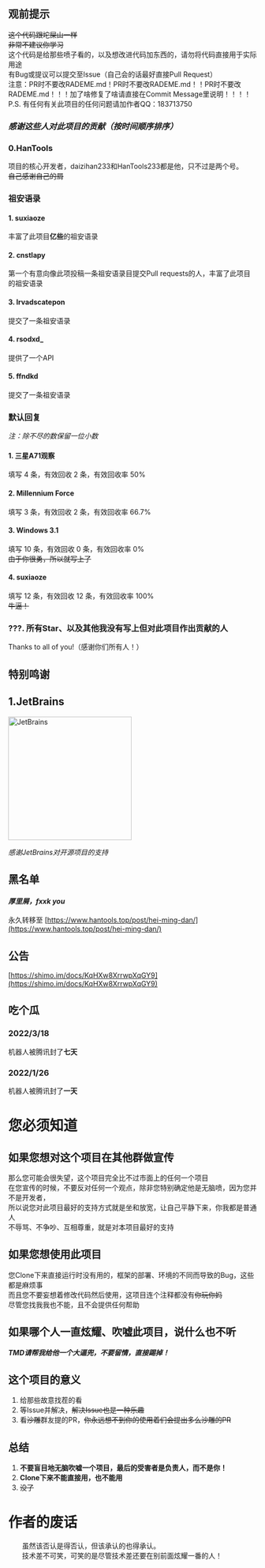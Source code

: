 ## **观前提示**
~~这个代码跟坨屎山一样~~<br>
~~非常不建议你学习~~<br>
这个代码是给那些喷子看的，以及想改进代码加东西的，请勿将代码直接用于实际用途<br>
有Bug或提议可以提交至Issue（自己会的话最好直接Pull Request）<br>
注意：PR时不要改RADEME.md！PR时不要改RADEME.md！！PR时不要改RADEME.md！！！加了啥修复了啥请直接在Commit Message里说明！！！！<br>
P.S. 有任何有关此项目的任何问题请加作者QQ：183713750<br>
### _感谢这些人对此项目的贡献（按时间顺序排序）_
### 0.HanTools
项目的核心开发者，daizihan233和HanTools233都是他，只不过是两个号。<br>
~~自己感谢自己的屑~~
### 祖安语录
#### 1. suxiaoze
丰富了此项目**亿些**的祖安语录
#### 2. cnstlapy
第一个有意向像此项投稿一条祖安语录目提交Pull requests的人，丰富了此项目的祖安语录
#### 3. lrvadscatepon
提交了一条祖安语录
#### 4. rsodxd_
提供了一个API
#### 5. ffndkd
提交了一条祖安语录

### 默认回复
_注：除不尽的数保留一位小数_
#### 1. 三星A71观察
填写 4 条，有效回收 2 条，有效回收率 50%
#### 2. Millennium Force
填写 3 条，有效回收 2 条，有效回收率 66.7%
#### 3. Windows 3.1
填写 10 条，有效回收 0 条，有效回收率 0%<br>
~~由于你很勇，所以就写上了~~
#### 4. suxiaoze
填写 12 条，有效回收 12 条，有效回收率 100%<br>
~~牛逼！~~
### ???. 所有Star、以及其他我没有写上但对此项目作出贡献的人
Thanks to all of you!（感谢你们所有人！）<br>
## **特别鸣谢**
## 1.JetBrains
<img src="https://resources.jetbrains.com/storage/products/company/brand/logos/jb_beam.png" style="width: 250px; height: 250px" alt="JetBrains">

_感谢JetBrains对开源项目的支持_

## 黑名单
#### _厚里屑，fxxk you_
永久转移至 [https://www.hantools.top/post/hei-ming-dan/](https://www.hantools.top/post/hei-ming-dan/)
## 公告
[https://shimo.im/docs/KqHXw8XrrwpXqGY9](https://shimo.im/docs/KqHXw8XrrwpXqGY9)
## **吃个瓜**
### **2022/3/18**
机器人被腾讯封了**七天**
### **2022/1/26**
机器人被腾讯封了**一天**

# 您必须知道
## 如果您想对这个项目在其他群做宣传
那么您可能会很失望，这个项目完全比不过市面上的任何一个项目<br>
在您宣传的时候，不要反对任何一个观点，除非您特别确定他是无脑喷，因为您并不是开发者，<br>
所以说您对此项目最好的支持方式就是坐和放宽，让自己平静下来，你我都是普通人<br>
不辱骂、不争吵、互相尊重，就是对本项目最好的支持
## 如果您想使用此项目
您Clone下来直接运行时没有用的，框架的部署、环境的不同而导致的Bug，这些都是麻烦事<br>
而且您不要妄想着修改代码然后使用，这项目连个注释都没有~~你玩你妈~~<br>
尽管您找我我也不能，且不会提供任何帮助
## 如果哪个人一直炫耀、吹嘘此项目，说什么也不听
_**TMD请帮我给他一个大逼兜，不要留情，直接踢掉！**_
## 这个项目的意义
1. 给那些故意找茬的看
2. 等Issue并解决，~~解决Issue也是一种乐趣~~
3. 看~~沙雕~~群友提的PR，~~你永远想不到你的使用着们会提出多么沙雕的PR~~

## 总结
1. **不要盲目地无脑吹嘘一个项目，最后的受害者是负责人，而不是你！**
2. **Clone下来不能直接用，也不能用**
3. ~~没了~~

# 作者的废话
　　虽然该否认是得否认，但该承认的也得承认。<br>
　　技术差不可笑，可笑的是尽管技术差还要在别前面炫耀一番的人！